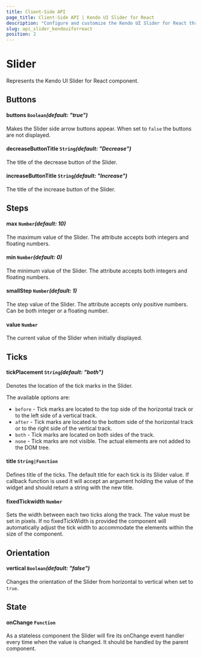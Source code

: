 ```yaml
---
title: Client-Side API
page_title: Client-Side API | Kendo UI Slider for React
description: "Configure and customize the Kendo UI Slider for React through its client-side API reference."
slug: api_slider_kendouiforreact
position: 2
---
```


# Slider

Represents the Kendo UI Slider for React component.

## Buttons

#### buttons `Boolean`*(default: "true")*

Makes the Slider side arrow buttons appear. When set to `false` the buttons are not displayed.

#### decreaseButtonTitle `String`*(default: "Decrease")*

The title of the decrease button of the Slider.

#### increaseButtonTitle `String`*(default: "Increase")*

The title of the increase button of the Slider.

## Steps  

#### max `Number`*(default: 10)*

The maximum value of the Slider. The attribute accepts both integers and floating numbers.

#### min `Number`*(default: 0)*

The minimum value of the Slider. The attribute accepts both integers and floating numbers.

#### smallStep `Number`*(default: 1)*

The step value of the Slider. The attribute accepts only positive numbers. Can be both integer or a floating number.

#### value `Number`

The current value of the Slider when initially displayed.

## Ticks

#### tickPlacement `String`*(default: "both")*

Denotes the location of the tick marks in the Slider.

The available options are:

* `before` - Tick marks are located to the top side of the horizontal track or to the left side of a vertical track.
* `after` - Tick marks are located to the bottom side of the horizontal track or to the right side of the vertical track.
* `both` - Tick marks are located on both sides of the track.
* `none` - Tick marks are not visible. The actual elements are not added to the DOM tree.

#### title `String|Function`

Defines title of the ticks. The default title for each tick is its Slider value. If callback function is used it will accept an argument holding the value of the widget and should return a string with the new title.

#### fixedTickwidth `Number`

Sets the width between each two ticks along the track. The value must be set in pixels. If no fixedTickWidth is provided the component will automatically adjust the tick width to accommodate the elements within the size of the component.

## Orientation

#### vertical `Boolean`*(default: "false")*

Changes the orientation of the Slider from horizontal to vertical when set to `true`.

## State

#### onChange `Function`

As a stateless component the Slider will fire its onChange event handler every time when the value is changed. It should be handled by the parent component.
